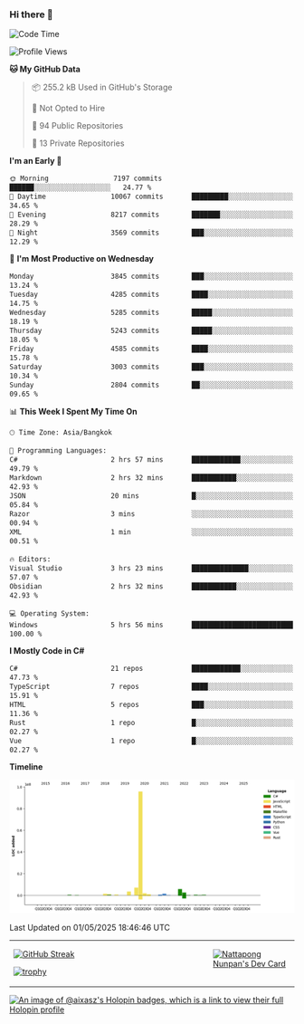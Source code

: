 ### Hi there 👋

<!--START_SECTION:waka-->
![Code Time](http://img.shields.io/badge/Code%20Time-2%2C242%20hrs%2053%20mins-blue)

![Profile Views](http://img.shields.io/badge/Profile%20Views-0-blue)

**🐱 My GitHub Data** 

> 📦 255.2 kB Used in GitHub's Storage 
 > 
> 🚫 Not Opted to Hire
 > 
> 📜 94 Public Repositories 
 > 
> 🔑 13 Private Repositories 
 > 
**I'm an Early 🐤** 

```text
🌞 Morning                7197 commits        ██████░░░░░░░░░░░░░░░░░░░   24.77 % 
🌆 Daytime                10067 commits       █████████░░░░░░░░░░░░░░░░   34.65 % 
🌃 Evening                8217 commits        ███████░░░░░░░░░░░░░░░░░░   28.29 % 
🌙 Night                  3569 commits        ███░░░░░░░░░░░░░░░░░░░░░░   12.29 % 
```
📅 **I'm Most Productive on Wednesday** 

```text
Monday                   3845 commits        ███░░░░░░░░░░░░░░░░░░░░░░   13.24 % 
Tuesday                  4285 commits        ████░░░░░░░░░░░░░░░░░░░░░   14.75 % 
Wednesday                5285 commits        █████░░░░░░░░░░░░░░░░░░░░   18.19 % 
Thursday                 5243 commits        █████░░░░░░░░░░░░░░░░░░░░   18.05 % 
Friday                   4585 commits        ████░░░░░░░░░░░░░░░░░░░░░   15.78 % 
Saturday                 3003 commits        ███░░░░░░░░░░░░░░░░░░░░░░   10.34 % 
Sunday                   2804 commits        ██░░░░░░░░░░░░░░░░░░░░░░░   09.65 % 
```


📊 **This Week I Spent My Time On** 

```text
🕑︎ Time Zone: Asia/Bangkok

💬 Programming Languages: 
C#                       2 hrs 57 mins       ████████████░░░░░░░░░░░░░   49.79 % 
Markdown                 2 hrs 32 mins       ███████████░░░░░░░░░░░░░░   42.93 % 
JSON                     20 mins             █░░░░░░░░░░░░░░░░░░░░░░░░   05.84 % 
Razor                    3 mins              ░░░░░░░░░░░░░░░░░░░░░░░░░   00.94 % 
XML                      1 min               ░░░░░░░░░░░░░░░░░░░░░░░░░   00.51 % 

🔥 Editors: 
Visual Studio            3 hrs 23 mins       ██████████████░░░░░░░░░░░   57.07 % 
Obsidian                 2 hrs 32 mins       ███████████░░░░░░░░░░░░░░   42.93 % 

💻 Operating System: 
Windows                  5 hrs 56 mins       █████████████████████████   100.00 % 
```

**I Mostly Code in C#** 

```text
C#                       21 repos            ████████████░░░░░░░░░░░░░   47.73 % 
TypeScript               7 repos             ████░░░░░░░░░░░░░░░░░░░░░   15.91 % 
HTML                     5 repos             ███░░░░░░░░░░░░░░░░░░░░░░   11.36 % 
Rust                     1 repo              █░░░░░░░░░░░░░░░░░░░░░░░░   02.27 % 
Vue                      1 repo              █░░░░░░░░░░░░░░░░░░░░░░░░   02.27 % 
```



**Timeline**

![Lines of Code chart](https://raw.githubusercontent.com/aixasz/aixasz/main/assets/bar_graph.png)


 Last Updated on 01/05/2025 18:46:46 UTC
<!--END_SECTION:waka-->

<table>
<tr>
<td width="70%" valign="top">
 
 [![GitHub Streak](http://github-readme-streak-stats.herokuapp.com?user=aixasz&theme=github-dark&hide_border=true&date_format=%5BY%20%5DM%20j)](https://git.io/streak-stats)

 [![trophy](https://github-profile-trophy.vercel.app/?username=aixasz&theme=onedark)](https://github.com/ryo-ma/github-profile-trophy)
 </td>
<td width="30%" valign="top">
 
<a href="https://app.daily.dev/aixasz"><img src="https://api.daily.dev/devcards/403207936e6547c9a85ea449e9f3abe8.png?r=re8" alt="Nattapong Nunpan's Dev Card"/></a>

 </td>
</tr>
</table>

[![An image of @aixasz's Holopin badges, which is a link to view their full Holopin profile](https://holopin.me/aixasz)](https://holopin.io/@aixasz)
 
